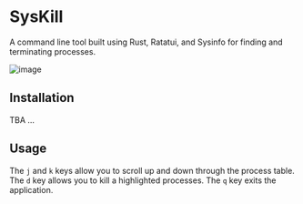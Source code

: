 # SysKill
A command line tool built using Rust, Ratatui, and Sysinfo for finding and terminating processes.

![image](https://github.com/alexei-ozerov/syskill/assets/44589006/2aa2363b-b8be-44a8-bc24-a71666f673d5)

## Installation
TBA ...

## Usage
The `j` and `k` keys allow you to scroll up and down through the process table. The `d` key allows you to kill a highlighted processes. The `q` key exits the application.
